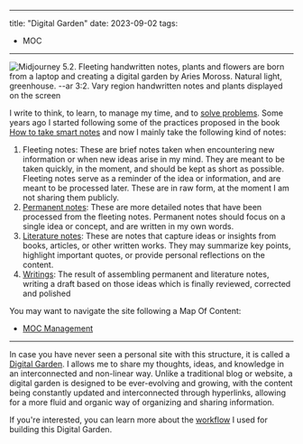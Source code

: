 

---
title: "Digital Garden"
date: 2023-09-02
tags:
- MOC
---
![Midjourney 5.2. Fleeting handwritten notes, plants and flowers are born from a laptop and creating a digital garden by Aries Moross. Natural light, greenhouse. --ar 3:2. Vary region handwritten notes and plants displayed on the screen](mocs/attachments/Pasted%20image%2020230912170035.png)

I write to think, to learn, to manage my time, and to [solve problems](notes/202301301801%20-%20Write%20well%20to%20solve%20problems.md). Some years ago I started following some of the practices proposed in the book [How to take smart notes](literature-notes/Books/How%20to%20take%20smart%20notes.md) and now I mainly take the following kind of notes:
1. Fleeting notes: These are brief notes taken when encountering new information or when new ideas arise in my mind. They are meant to be taken quickly, in the moment, and should be kept as short as possible. Fleeting notes serve as a reminder of the idea or information, and are meant to be processed later. These are in raw form, at the moment I am not sharing them publicly. 
2. [Permanent notes](./notes/): These are more detailed notes that have been processed from the fleeting notes. Permanent notes should focus on a single idea or concept, and are written in my own words. 
3. [Literature notes](./literature-notes/): These are notes that capture ideas or insights from books, articles, or other written works. They may summarize key points, highlight important quotes, or provide personal reflections on the content.
4.  [Writings](./writing/): The result of assembling permanent and literature notes, writing a draft based on those ideas which is finally reviewed, corrected and polished

You may want to navigate the site following a Map Of Content:
- [MOC Management](mocs/moc-management.md)

---

In case you have never seen a personal site with this structure, it is called a [Digital Garden](https://joelhooks.com/digital-garden). I allows me to share my thoughts, ideas, and knowledge in an interconnected and non-linear way. Unlike a traditional blog or website, a digital garden is designed to be ever-evolving and growing, with the content being constantly updated and interconnected through hyperlinks, allowing for a more fluid and organic way of organizing and sharing information. 

If you're interested, you can learn more about the [workflow](notes/My%20workflow%20for%20my%20public%20second%20brain.md) I used for building this Digital Garden.
